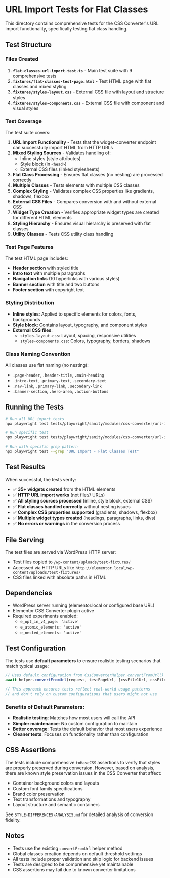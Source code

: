 # URL Import Tests for Flat Classes

This directory contains comprehensive tests for the CSS Converter's URL import functionality, specifically testing flat class handling.

## Test Structure

### Files Created

1. **`flat-classes-url-import.test.ts`** - Main test suite with 9 comprehensive tests
2. **`fixtures/flat-classes-test-page.html`** - Test HTML page with flat classes and mixed styling
3. **`fixtures/styles-layout.css`** - External CSS file with layout and structure styles
4. **`fixtures/styles-components.css`** - External CSS file with component and visual styles

### Test Coverage

The test suite covers:

1. **URL Import Functionality** - Tests that the widget-converter endpoint can successfully import HTML from HTTP URLs
2. **Mixed Styling Sources** - Validates handling of:
   - Inline styles (style attributes)
   - Style block (in `<head>`)
   - External CSS files (linked stylesheets)
3. **Flat Class Processing** - Ensures flat classes (no nesting) are processed correctly
4. **Multiple Classes** - Tests elements with multiple CSS classes
5. **Complex Styling** - Validates complex CSS properties like gradients, shadows, flexbox
6. **External CSS Files** - Compares conversion with and without external CSS
7. **Widget Type Creation** - Verifies appropriate widget types are created for different HTML elements
8. **Styling Hierarchy** - Ensures visual hierarchy is preserved with flat classes
9. **Utility Classes** - Tests CSS utility class handling

### Test Page Features

The test HTML page includes:

- **Header section** with styled title
- **Intro text** with multiple paragraphs
- **Navigation links** (10 hyperlinks with various styles)
- **Banner section** with title and two buttons
- **Footer section** with copyright text

### Styling Distribution

- **Inline styles**: Applied to specific elements for colors, fonts, backgrounds
- **Style block**: Contains layout, typography, and component styles
- **External CSS files**:
  - `styles-layout.css`: Layout, spacing, responsive utilities
  - `styles-components.css`: Colors, typography, borders, shadows

### Class Naming Convention

All classes use flat naming (no nesting):
- `.page-header`, `.header-title`, `.main-heading`
- `.intro-text`, `.primary-text`, `.secondary-text`
- `.nav-link`, `.primary-link`, `.secondary-link`
- `.banner-section`, `.hero-area`, `.action-buttons`

## Running the Tests

```bash
# Run all URL import tests
npx playwright test tests/playwright/sanity/modules/css-converter/url-imports/

# Run specific test
npx playwright test tests/playwright/sanity/modules/css-converter/url-imports/flat-classes-url-import.test.ts

# Run with specific grep pattern
npx playwright test --grep "URL Import - Flat Classes Test"
```

## Test Results

When successful, the tests verify:

- ✅ **35+ widgets created** from the HTML elements
- ✅ **HTTP URL import works** (not file:// URLs)
- ✅ **All styling sources processed** (inline, style block, external CSS)
- ✅ **Flat classes handled correctly** without nesting issues
- ✅ **Complex CSS properties supported** (gradients, shadows, flexbox)
- ✅ **Multiple widget types created** (headings, paragraphs, links, divs)
- ✅ **No errors or warnings** in the conversion process

## File Serving

The test files are served via WordPress HTTP server:
- Test files copied to `/wp-content/uploads/test-fixtures/`
- Accessed via HTTP URLs like `http://elementor.local/wp-content/uploads/test-fixtures/`
- CSS files linked with absolute paths in HTML

## Dependencies

- WordPress server running (elementor.local or configured base URL)
- Elementor CSS Converter plugin active
- Required experiments enabled:
  - `e_opt_in_v4_page: 'active'`
  - `e_atomic_elements: 'active'`
  - `e_nested_elements: 'active'`

## Test Configuration

The tests use **default parameters** to ensure realistic testing scenarios that match typical usage:

```typescript
// Uses default configuration from CssConverterHelper.convertFromUrl()
await helper.convertFromUrl(request, testPageUrl, [cssFile1Url, cssFile2Url]);

// This approach ensures tests reflect real-world usage patterns
// and don't rely on custom configurations that users might not use
```

### Benefits of Default Parameters:
- **Realistic testing**: Matches how most users will call the API
- **Simpler maintenance**: No custom configuration to maintain  
- **Better coverage**: Tests the default behavior that most users experience
- **Cleaner tests**: Focuses on functionality rather than configuration

## CSS Assertions

The tests include comprehensive `toHaveCSS` assertions to verify that styles are properly preserved during conversion. However, based on analysis, there are known style preservation issues in the CSS Converter that affect:

- Container background colors and layouts
- Custom font family specifications
- Brand color preservation
- Text transformations and typography
- Layout structure and semantic containers

See `STYLE-DIFFERENCES-ANALYSIS.md` for detailed analysis of conversion fidelity.

## Notes

- Tests use the existing `convertFromUrl` helper method
- Global classes creation depends on default threshold settings
- All tests include proper validation and skip logic for backend issues
- Tests are designed to be comprehensive yet maintainable
- CSS assertions may fail due to known converter limitations

